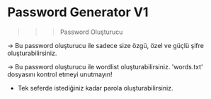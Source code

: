 # Password Generator V1

>>> Password Oluşturucu

-> Bu password oluşturucu ile sadece size özgü, özel ve güçlü şifre oluşturabilirsiniz.

-> Bu password oluşturucu ile wordlist oluşturabilirsiniz. 'words.txt' dosyasını kontrol etmeyi unutmayın!

- Tek seferde istediğiniz kadar parola oluşturabilirsiniz.
